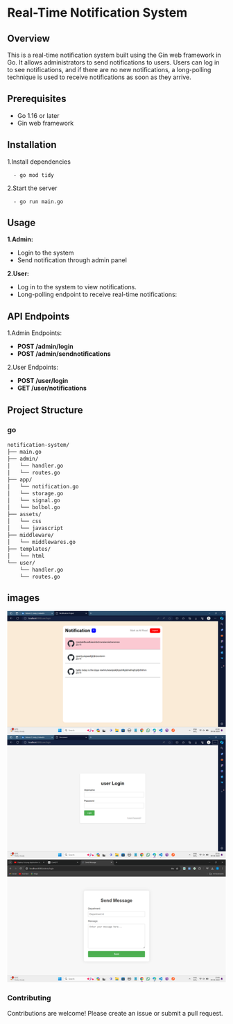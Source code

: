 # Real-Time Notification System



## Overview

This is a real-time notification system built using the Gin web framework in Go. It allows administrators to send notifications to users. Users can log in to see notifications, and if there are no new notifications, a long-polling technique is used to receive notifications as soon as they arrive.



## Prerequisites

  - Go 1.16 or later
  - Gin web framework

## Installation

1.Install dependencies
```
  - go mod tidy
``` 
2.Start the server
```
  - go run main.go
```
## Usage

**1.Admin:**
  - Login to the system
  - Send notification through admin panel

**2.User:**
  - Log in to the system to view notifications.
  - Long-polling endpoint to receive real-time notifications:

## API Endpoints

1.Admin Endpoints:
  - **POST /admin/login**
  - **POST /admin/sendnotifications**

2.User Endpoints:
  - **POST /user/login**
  - **GET /user/notifications**

## Project Structure

### go
```
notification-system/
├── main.go
├── admin/
│   └── handler.go
│   └── routes.go
├── app/
│   └── notification.go
│   └── storage.go
│   └── signal.go
│   └── bolbol.go
├── assets/
│   └── css
│   └── javascript
├── middleware/
│   └── middlewares.go
├── templates/
│   └── html
└── user/
    └── handler.go
    └── routes.go
```

## images

![](https://github.com/robertcjoshy/Real-Time-Notification-System/blob/main/images/img1.png)
![](https://github.com/robertcjoshy/Real-Time-Notification-System/blob/main/images/img2.png)
![](https://github.com/robertcjoshy/Real-Time-Notification-System/blob/main/images/img3.png)



### Contributing

Contributions are welcome! Please create an issue or submit a pull request.


 
